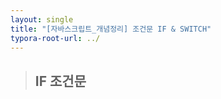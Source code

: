 ```yaml
---
layout: single
title: "[자바스크립트_개념정리] 조건문 IF & SWITCH"
typora-root-url: ../
---
```






> ## IF 조건문
